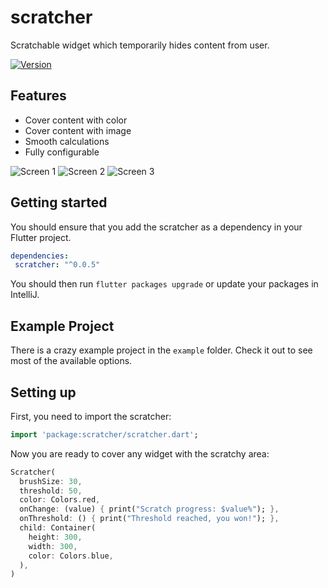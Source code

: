 # scratcher

Scratchable widget which temporarily hides content from user.

[![Version](https://img.shields.io/badge/version-0.0.5-blue.svg)](https://pub.dartlang.org/packages/scratcher)

## Features

- Cover content with color
- Cover content with image
- Smooth calculations
- Fully configurable

![Screen 1](https://github.com/vintage/scratcher/blob/master/screens/screen_1.png?raw=true "Screen #1")
![Screen 2](https://github.com/vintage/scratcher/blob/master/screens/screen_2.png?raw=true "Screen #2")
![Screen 3](https://github.com/vintage/scratcher/blob/master/screens/screen_3.png?raw=true "Screen #3")

## Getting started

You should ensure that you add the scratcher as a dependency in your Flutter project.
```yaml
dependencies:
 scratcher: "^0.0.5"
```

You should then run `flutter packages upgrade` or update your packages in IntelliJ.

## Example Project

There is a crazy example project in the `example` folder. Check it out to see most of the available options.

## Setting up

First, you need to import the scratcher:
```dart
import 'package:scratcher/scratcher.dart';
```

Now you are ready to cover any widget with the scratchy area:

```dart
Scratcher(
  brushSize: 30,
  threshold: 50,
  color: Colors.red,
  onChange: (value) { print("Scratch progress: $value%"); },
  onThreshold: () { print("Threshold reached, you won!"); },
  child: Container(
    height: 300,
    width: 300,
    color: Colors.blue,
  ),
)
```
